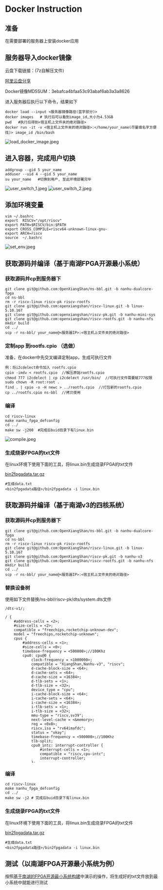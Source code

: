 <style> 
     pre { 
         overflow-y: auto; 
         max-height: 512px; 
     }
</style>

# Docker Instruction
## 准备
在需要部署的服务器上安装docker应用
## 服务器导入docker镜像
云盘下载链接：(7z自解压文件)

[阿里云盘分享](https://www.aliyundrive.com/s/1abKfjYKWJ6)

Docker镜像MD5SUM：3ebafca4bfaa53c93abaf6ab3a3a8626

进入服务器后执行以下命令，结果如下
```
docker load --input <服务器镜像路径(蓝字部分)>
docker images   # 执行后可以看到image_id,大小为4.53GB
pwd	  #执行后得到<宿主机上文件夹的绝对路径>
docker run -it -v <宿主机上文件夹的绝对路径>:</home/your_name(尽量填名字方便找)> image_id /bin/bash
```
![load_docker_image.jpeg](../figs/docker_images/load_docker_image.jpeg)
## 进入容器，完成用户切换
```
addgroup --gid 5 your_name
adduser --uid 4 --gid 5 your_name
su your_name   #切换到用户, 至此环境部署完毕
```
![user_switch_1.jpeg](../figs/docker_images/user_switch_1.jpeg)
![user_switch_2.jpeg](../figs/docker_images/user_switch_2.jpeg)
## 添加环境变量
```
vim ~/.bashrc
export  RISCV="/opt/riscv"
export PATH=$RISCV/bin:$PATH
export CROSS_COMPILE=riscv64-unknown-linux-gnu-
export ARCH=riscv
source  ~/.bashrc
```
![set_env.jpeg](../figs/docker_images/set_env.jpeg)
## 获取源码并编译（基于南湖FPGA开源最小系统）
### 获取源码并cp到服务器下
```
git clone git@github.com:OpenXiangShan/ns-bbl.git -b nanhu-dualcore-fpga
cd ns-bbl
rm -r riscv-linux riscv-pk riscv-rootfs
git clone git@github.com:openxiangshan/riscv-linux.git -b linux-5.10.167
git clone git@github.com:openxiangshan/riscv-pk.git -b nanhu-mini-sys
git clone git@github.com:openxiangshan/riscv-rootfs.git -b nanhu-nfs
mkdir build
cd ../
scp -r ns-bbl/ your_name@<服务器IP>:<宿主机上文件夹的绝对路径>
```
### 定制app 到rootfs.cpio （选做）

准备，在docker中先交叉编译定制app，生成可执行文件

```
例：将i2cdelect命令加入 rootfs.cpio
cpio -imdv < rootfs.cpio  //解压原始rootfs.cpio
chmod 777 i2cdelect | cp i2cdelect /usr/bin/  //可执行文件需要赋777权限
sudo chown -R root:root .
find . | cpio -o -H newc > ../rootfs.cpio  //打包新的rootfs.cpio
cp ../rootfs.cpio ns-bbl  //拷贝使用
```
### 编译
```
cd riscv-linux
make nanhu_fpga_defconfig
cd ../
make sw -j200  #完成后buid目录下有linux.bin
```
![compile.jpeg](../figs/docker_images/compile.jpeg)
### 生成烧录FPGA的txt文件
在linux环境下使用下面的工具，将linux.bin生成烧录FPGA的txt文件

[bin2fpgadata.tar.gz](https://raw.githubusercontent.com/OpenXiangShan/XiangShan-doc/main/docs/integration/resources/bin2fpgadata.tar.gz)
```
#生成data.txt
<bin2fpgadata路径>/bin2fpgadata -i linux.bin
```

## 获取源码并编译（基于南湖v3的四核系统）

### 获取源码并cp到服务器下

```shell
git clone git@github.com:OpenXiangShan/ns-bbl.git -b nanhu-dualcore-fpga
cd ns-bbl
rm -r riscv-linux riscv-pk riscv-rootfs
git clone git@github.com:OpenXiangShan/riscv-linux.git -b linux-5.10.167
git clone git@github.com:OpenXiangShan/riscv-pk.git -b nanhu-v3
git clone git@github.com:OpenXiangShan/riscv-rootfs.git -b nanhu-nfs
mkdir build
cd ../
scp -r ns-bbl/ your_name@<服务器IP>:<宿主机上文件夹的绝对路径>
```

 

### 替换设备树

使用如下文件替换/ns-bbl/riscv-pk/dts/system.dts文件

```dts
/dts-v1/;

/ {
    #address-cells = <2>;
    #size-cells = <2>;
    compatible = "freechips,rocketchip-unknown-dev";
    model = "freechips,rocketchip-unknown";
    cpus {
        #address-cells = <1>;
        #size-cells = <0>;
        timebase-frequency = <500000>;//100Khz
        cpu0: cpu@0 {
            clock-frequency = <1000000>;
            compatible = "XiangShan,Nanhu-v3", "riscv";
            d-cache-block-size = <64>;
            d-cache-sets = <64>;
            d-cache-size = <16384>;
            d-tlb-sets = <1>;
            d-tlb-size = <32>;
            device_type = "cpu";
            i-cache-block-size = <64>;
            i-cache-sets = <64>;
            i-cache-size = <16384>;
            i-tlb-sets = <1>;
            i-tlb-size = <32>;
            mmu-type = "riscv,sv39";
            next-level-cache = <&memory>;
            reg = <0x0>;
            riscv,isa = "rv64imafdc";
            status = "okay";
            timebase-frequency = <500000>;//100Khz
            tlb-split;
            cpu0_intc: interrupt-controller {
            	#interrupt-cells = <1>;
            	compatible = "riscv,cpu-intc";
            	interrupt-controller;
            };
        };

        cpu1: cpu@1 {
            clock-frequency = <0>;
            compatible = "XiangShan,Nanhu-v3", "riscv";
            d-cache-block-size = <64>;
            d-cache-sets = <64>;
            d-cache-size = <16384>;
            d-tlb-sets = <1>;
            d-tlb-size = <32>;
            device_type = "cpu";
            i-cache-block-size = <64>;
            i-cache-sets = <64>;
            i-cache-size = <16384>;
            i-tlb-sets = <1>;
            i-tlb-size = <32>;
            mmu-type = "riscv,sv39";
            next-level-cache = <&memory>;
            reg = <0x1>;
            riscv,isa = "rv64imafdc";
            status = "okay";
            timebase-frequency = <100000>;//100Khz
            tlb-split;
            cpu1_intc: interrupt-controller {
            	#interrupt-cells = <1>;
            	compatible = "riscv,cpu-intc";
            	interrupt-controller;
            };
        };
    
        cpu2: cpu@2 {
            clock-frequency = <0>;
            compatible = "XiangShan,Nanhu-v3", "riscv";
            d-cache-block-size = <64>;
            d-cache-sets = <64>;
            d-cache-size = <16384>;
            d-tlb-sets = <1>;
            d-tlb-size = <32>;
            device_type = "cpu";
            i-cache-block-size = <64>;
            i-cache-sets = <64>;
            i-cache-size = <16384>;
            i-tlb-sets = <1>;
            i-tlb-size = <32>;
            mmu-type = "riscv,sv39";
            next-level-cache = <&memory>;
            reg = <0x2>;
            riscv,isa = "rv64imafdc";
            status = "okay";
            timebase-frequency = <100000>;//100Khz
            tlb-split;
            cpu2_intc: interrupt-controller {
                #interrupt-cells = <1>;
                compatible = "riscv,cpu-intc";
                interrupt-controller;
            };
        };
    
        cpu3: cpu@3 {
            clock-frequency = <0>;
            compatible = "XiangShan,Nanhu-v3", "riscv";
            d-cache-block-size = <64>;
            d-cache-sets = <64>;
            d-cache-size = <16384>;
            d-tlb-sets = <1>;
            d-tlb-size = <32>;
            device_type = "cpu";
            i-cache-block-size = <64>;
            i-cache-sets = <64>;
            i-cache-size = <16384>;
            i-tlb-sets = <1>;
            i-tlb-size = <32>;
            mmu-type = "riscv,sv39";
            next-level-cache = <&memory>;
            reg = <0x3>;
            riscv,isa = "rv64imafdc";
            status = "okay";
            timebase-frequency = <100000>;//100Khz
            tlb-split;
            cpu3_intc: interrupt-controller {
                #interrupt-cells = <1>;
                compatible = "riscv,cpu-intc";
                interrupt-controller;
            };
        };
    
    };
    
    soc {
        #address-cells = <2>;
        #size-cells = <2>;
        compatible = "freechips,rocketchip-unknown-soc", "simple-bus";
        ranges;
        debug_controller0: debug-controller@0 {
        	compatible = "sifive,debug-013", "riscv,debug-013";
        	interrupts-extended = <&cpu0_intc 65535>;
        	reg = <0x0 0x0 0x0 0x1000>;
        	reg-names = "control";
        };
        
        clint0: clint@38000000 {
            compatible = "riscv,clint0";
            interrupts-extended = <&cpu0_intc 3 &cpu0_intc 7 &cpu1_intc 3 &cpu1_intc 7 &cpu2_intc 3 &cpu2_intc 7 &cpu3_intc 3 &cpu3_intc 7>;
            reg = <0x0 0x38000000 0x0 0x10000>;
            reg-names = "control";
            clock-frequency-mhz = <10>;
        };
    
        PLIC: interrupt-controller@3c000000 {
            #interrupt-cells = <1>;
            compatible = "riscv,plic0";
            interrupt-controller;
            interrupts-extended = <&cpu0_intc 0xb &cpu0_intc 0x9 &cpu1_intc 0xb &cpu1_intc 0x9 &cpu2_intc 0xb &cpu2_intc 0x9 &cpu3_intc 0xb &cpu3_intc 0x9>;
            reg = <0 0x3c000000 0 0x4000000>;
            reg-names = "control";
            riscv,max-priority = <7>;
            riscv,ndev = <64>;
        };
    
        clkc: misc_clk_0 {
            #clock-cells = <0>;
            clock-frequency = <10000000>;
            compatible = "fixed-clock";
        };
    
        serial@310B0000 {
            compatible = "ns16550a";
            reg = <0x0 0x310B0000 0x0 0x10000>;
            reg-shift = <0x02>;
            reg-io-width = <0x04>;
            interrupt-parent = <&PLIC>;
            interrupts = <40>;
            clock-frequency = <10000000>;
            status = "okay";
        };
    
    };
    
    chosen {
         bootargs = "root=/dev/nvme0n1p2 rootfstype=ext4 rw rootwait console=ttyS0,9600n8 earlycon noinitrd";
         stdout-path = "/soc/serial@310B0000";
    };
    
    memory: memory@100000000 {
         device_type = "memory";
         reg = <0x0 0x80000000 0x0 0x80000000>;
    };

};
```


### 编译

```shell
cd riscv-linux
make nanhu_fpga_defconfig
cd ../
make sw -j2 # 完成后buid目录下有linux.bin
```

### 生成烧录FPGA的txt文件
在linux环境下使用下面的工具，将linux.bin生成烧录FPGA的txt文件

[bin2fpgadata.tar.gz](https://raw.githubusercontent.com/OpenXiangShan/XiangShan-doc/main/docs/integration/resources/bin2fpgadata.tar.gz)
```
#生成data.txt
<bin2fpgadata路径>/bin2fpgadata -i linux.bin
```

## 测试（以南湖FPGA开源最小系统为例）
按照[基于南湖的FPGA开源最小系统构建](https://xiangshan-doc.readthedocs.io/zh_CN/latest/integration/fpga/#_1)中演示的操作，将生成好的txt文件放到最小系统中就能进行测试
